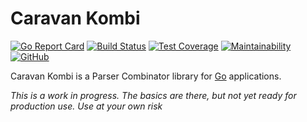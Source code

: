 # Caravan Kombi

[![Go Report Card](https://goreportcard.com/badge/github.com/caravan/kombi?nocache=1)](https://goreportcard.com/report/github.com/caravan/kombi) [![Build Status](https://travis-ci.org/caravan/kombi.svg?branch=main)](https://travis-ci.org/caravan/kombi) [![Test Coverage](https://api.codeclimate.com/v1/badges/38ccff6806824a1621c0/test_coverage)](https://codeclimate.com/github/caravan/kombi/test_coverage) [![Maintainability](https://api.codeclimate.com/v1/badges/38ccff6806824a1621c0/maintainability)](https://codeclimate.com/github/caravan/kombi/maintainability) [![GitHub](https://img.shields.io/github/license/caravan/kombi?cache=0)](https://github.com/caravan/kombi/blob/main/LICENSE.md)

Caravan Kombi is a Parser Combinator library for [Go](https://golang.org/) applications. 

_This is a work in progress. The basics are there, but not yet ready for production use. Use at your own risk_
